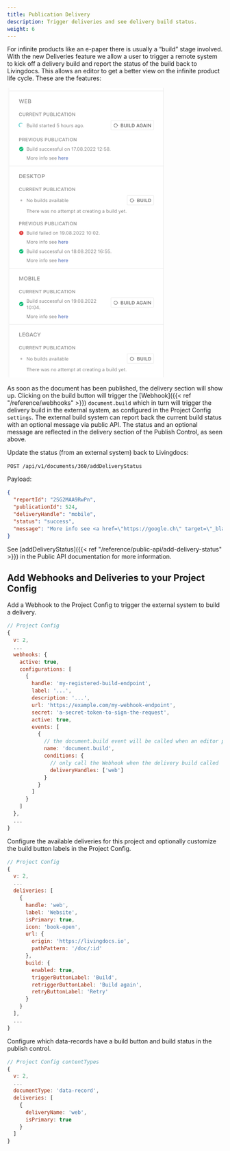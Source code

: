 ```yaml
---
title: Publication Delivery
description: Trigger deliveries and see delivery build status.
weight: 6
---
```


For infinite products like an e-paper there is usually a “build” stage involved. With the new Deliveries feature we allow a user to trigger a remote system to kick off a delivery build and report the status of the build back to Livingdocs. This allows an editor to get a better view on the infinite product life cycle. These are the features:

![delivery](./delivery.png)

As soon as the document has been published, the delivery section will show up. Clicking on the build button will trigger the [Webhook]({{< ref "/reference/webhooks" >}}) `document.build` which in turn will trigger the delivery build in the external system, as configured in the Project Config `settings`.
The external build system can report back the current build status with an optional message via public API. The status and an optional message are reflected in the delivery section of the Publish Control, as seen above.

Update the status (from an external system) back to Livingdocs:

`POST /api/v1/documents/360/addDeliveryStatus`

Payload:

```json
{
  "reportId": "2SG2MAA9RwPn",
  "publicationId": 524,
  "deliveryHandle": "mobile",
  "status": "success",
  "message": "More info see <a href=\"https://google.ch\" target=\"_blank\">here</a>"
}
```

See [addDeliveryStatus]({{< ref "/reference/public-api/add-delivery-status" >}}) in the Public API documentation for more information.

## Add Webhooks and Deliveries to your Project Config

Add a Webhook to the Project Config to trigger the external system to build a delivery.

```js
// Project Config
{
  v: 2,
  ...
  webhooks: {
    active: true,
    configurations: [
      {
        handle: 'my-registered-build-endpoint',
        label: '...',
        description: '...',
        url: 'https://example.com/my-webhook-endpoint',
        secret: 'a-secret-token-to-sign-the-request',
        active: true,
        events: [
          {
            // the document.build event will be called when an editor presses the build button
            name: 'document.build',
            conditions: {
              // only call the Webhook when the delivery build called 'web' is triggered
              deliveryHandles: ['web']
            }
          }
        ]
      }
    ]
  },
  ...
}

```

Configure the available deliveries for this project and optionally customize the build button labels in the Project Config.

```js
// Project Config
{
  v: 2,
  ...
  deliveries: [
    {
      handle: 'web',
      label: 'Website',
      isPrimary: true,
      icon: 'book-open',
      url: {
        origin: 'https://livingdocs.io',
        pathPattern: '/doc/:id'
      },
      build: {
        enabled: true,
        triggerButtonLabel: 'Build',
        retriggerButtonLabel: 'Build again',
        retryButtonLabel: 'Retry'
      }
    }
  ],
  ...
}
```

Configure which data-records have a build button and build status in the publish control.


```js
// Project Config contentTypes
{
  v: 2,
  ...
  documentType: 'data-record',
  deliveries: [
    {
      deliveryName: 'web',
      isPrimary: true
    }
  ]
}

```
